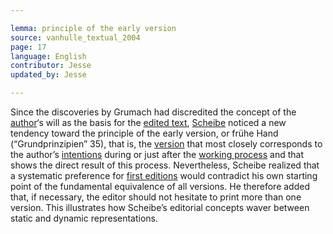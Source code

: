 ```yaml
---

lemma: principle of the early version
source: vanhulle_textual_2004
page: 17
language: English
contributor: Jesse
updated_by: Jesse

---
```

Since the discoveries by Grumach had discredited the concept of the [author](author.html)‘s will as the basis for the [edited text](textEdited.html), [Scheibe](bibliography.html#Scheibe) noticed a new tendency toward the principle of the early version, or frühe Hand (“Grundprinzipien” 35), that is, the [version](version.html) that most closely corresponds to the author’s [intentions](intentionality.html) during or just after the [working process](writingProcess.html) and that shows the direct result of this process. Nevertheless, Scheibe realized that a systematic preference for [first editions](editionFirst.html) would contradict his own starting point of the fundamental equivalence of all versions. He therefore added that, if necessary, the editor should not hesitate to print more than one version. This illustrates how Scheibe’s editorial concepts waver between static and dynamic representations.
